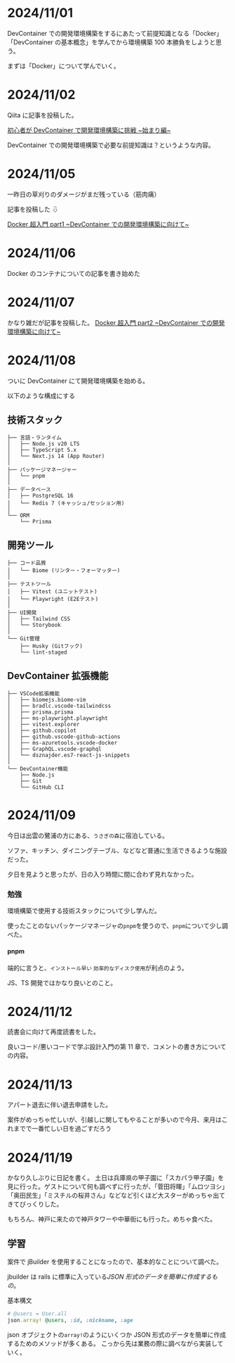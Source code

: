 # 2024/11/01

DevContainer での開発環境構築をするにあたって前提知識となる「Docker」「DevContainer の基本概念」を学んでから環境構築 100 本勝負をしようと思う。

まずは「Docker」について学んでいく。

# 2024/11/02

Qiita に記事を投稿した。

[初心者が DevContainer で開発環境構築に挑戦 ~始まり編~](https://qiita.com/ShoChanHobby/items/f7bbfed9232ce8ad3b20)

DevContainer での開発環境構築で必要な前提知識は？というような内容。

# 2024/11/05

一昨日の草刈りのダメージがまだ残っている（筋肉痛）

記事を投稿した ⇩

[Docker 超入門 part1 ~DevContainer での開発環境構築に向けて~](https://qiita.com/ShoChanHobby/items/ff9306123ea9926d431d)

# 2024/11/06

Docker のコンテナについての記事を書き始めた

# 2024/11/07

かなり雑だが記事を投稿した。
[Docker 超入門 part2 ~DevContainer での開発環境構築に向けて~](https://qiita.com/ShoChanHobby/items/2721d1872047e434ecae)

# 2024/11/08

ついに DevContainer にて開発環境構築を始める。

以下のような構成にする

## 技術スタック

```
├── 言語・ランタイム
│   ├── Node.js v20 LTS
│   ├── TypeScript 5.x
│   └── Next.js 14 (App Router)
│
├── パッケージマネージャー
│   └── pnpm
│
├── データベース
│   ├── PostgreSQL 16
│   └── Redis 7 (キャッシュ/セッション用)
│
└── ORM
    └── Prisma
```

## 開発ツール

```
├── コード品質
│   └── Biome (リンター・フォーマッター)
│
├── テストツール
│   ├── Vitest (ユニットテスト)
│   └── Playwright (E2Eテスト)
│
├── UI開発
│   ├── Tailwind CSS
│   └── Storybook
│
└── Git管理
    ├── Husky (Gitフック)
    └── lint-staged
```

## DevContainer 拡張機能

```
├── VSCode拡張機能
│   ├── biomejs.biome-vim
│   ├── bradlc.vscode-tailwindcss
│   ├── prisma.prisma
│   ├── ms-playwright.playwright
│   ├── vitest.explorer
│   ├── github.copilot
│   ├── github.vscode-github-actions
│   ├── ms-azuretools.vscode-docker
│   ├── GraphQL.vscode-graphql
│   └── dsznajder.es7-react-js-snippets
│
└── DevContainer機能
    ├── Node.js
    ├── Git
    └── GitHub CLI
```

# 2024/11/09

今日は出雲の鷺浦の方にある、`うさぎの森`に宿泊している。

ソファ、キッチン、ダイニングテーブル、などなど普通に生活できるような施設だった。

夕日を見ようと思ったが、日の入り時間に間に合わず見れなかった。

### 勉強

環境構築で使用する技術スタックについて少し学んだ。

使ったことのないパッケージマネージャの`pnpm`を使うので、`pnpm`について少し調べた。

#### pnpm

端的に言うと、`インストール早い` `効率的なディスク使用`が利点のよう。

JS、TS 開発ではかなり良いとのこと。

# 2024/11/12

読書会に向けて再度読書をした。

良いコード/悪いコードで学ぶ設計入門の第 11 章で、コメントの書き方についての内容。

# 2024/11/13

アパート退去に伴い退去申請をした。

案件がめっちゃ忙しいが、引越しに関してもやることが多いので今月、来月はこれまでで一番忙しい日を過ごすだろう

# 2024/11/19

かなり久しぶりに日記を書く。
土日は兵庫県の甲子園に「スカパラ甲子園」を見に行った。ゲストについて何も調べずに行ったが、「菅田将暉」「ムロツヨシ」「奥田民生」「ミスチルの桜井さん」などなど引くほど大スターがめっちゃ出てきてびっくりした。

もちろん、神戸に来たので神戸タワーや中華街にも行った。めちゃ食べた。

## 学習

案件で jBuilder を使用することになったので、基本的なことについて調べた。

jbuilder は rails に標準に入っている*JSON 形式のデータを簡単に作成するもの*。

基本構文

```ruby
# @users = User.all
json.array! @users, :id, :nickname, :age
```

json オブジェクトの`array!`のようにいくつか JSON 形式のデータを簡単に作成するためのメソッドが多くある。
こっから先は業務の際に調べながら実装していく。

